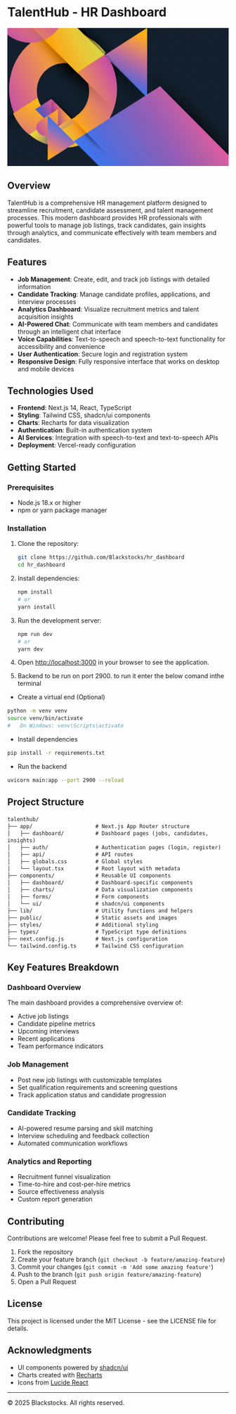 # TalentHub - HR Dashboard

![TalentHub Dashboard](public/abstract-geometric-shapes.png)

## Overview

TalentHub is a comprehensive HR management platform designed to streamline recruitment, candidate assessment, and talent management processes. This modern dashboard provides HR professionals with powerful tools to manage job listings, track candidates, gain insights through analytics, and communicate effectively with team members and candidates.

## Features

- **Job Management**: Create, edit, and track job listings with detailed information
- **Candidate Tracking**: Manage candidate profiles, applications, and interview processes
- **Analytics Dashboard**: Visualize recruitment metrics and talent acquisition insights
- **AI-Powered Chat**: Communicate with team members and candidates through an intelligent chat interface
- **Voice Capabilities**: Text-to-speech and speech-to-text functionality for accessibility and convenience
- **User Authentication**: Secure login and registration system
- **Responsive Design**: Fully responsive interface that works on desktop and mobile devices

## Technologies Used

- **Frontend**: Next.js 14, React, TypeScript
- **Styling**: Tailwind CSS, shadcn/ui components
- **Charts**: Recharts for data visualization
- **Authentication**: Built-in authentication system
- **AI Services**: Integration with speech-to-text and text-to-speech APIs
- **Deployment**: Vercel-ready configuration

## Getting Started

### Prerequisites

- Node.js 18.x or higher
- npm or yarn package manager

### Installation

1. Clone the repository:
   ```bash
   git clone https://github.com/Blackstocks/hr_dashboard
   cd hr_dashboard
   ```

2. Install dependencies:
   ```bash
   npm install
   # or
   yarn install
   ```

3. Run the development server:
   ```bash
   npm run dev
   # or
   yarn dev
   ```

4. Open [http://localhost:3000](http://localhost:3000) in your browser to see the application.
   
5. Backend to be run on port 2900. to run it enter the below comand inthe terminal

- Create a virtual end (Optional)
```bash
python -m venv venv
source venv/bin/activate 
#   On Windows: venv\Scripts\activate
```

- Install dependencies
```bash
pip install -r requirements.txt
```
- Run the backend
```bash
uvicorn main:app --port 2900 --reload
```

## Project Structure

```
talenthub/
├── app/                    # Next.js App Router structure
│   ├── dashboard/          # Dashboard pages (jobs, candidates, insights)
│   ├── auth/               # Authentication pages (login, register)
│   ├── api/                # API routes
│   ├── globals.css         # Global styles
│   └── layout.tsx          # Root layout with metadata
├── components/             # Reusable UI components
│   ├── dashboard/          # Dashboard-specific components
│   ├── charts/             # Data visualization components
│   ├── forms/              # Form components
│   └── ui/                 # shadcn/ui components
├── lib/                    # Utility functions and helpers
├── public/                 # Static assets and images
├── styles/                 # Additional styling
├── types/                  # TypeScript type definitions
├── next.config.js          # Next.js configuration
└── tailwind.config.ts      # Tailwind CSS configuration
```


## Key Features Breakdown

### Dashboard Overview
The main dashboard provides a comprehensive overview of:
- Active job listings
- Candidate pipeline metrics
- Upcoming interviews
- Recent applications
- Team performance indicators

### Job Management
- Post new job listings with customizable templates
- Set qualification requirements and screening questions
- Track application status and candidate progression

### Candidate Tracking
- AI-powered resume parsing and skill matching
- Interview scheduling and feedback collection
- Automated communication workflows

### Analytics and Reporting
- Recruitment funnel visualization
- Time-to-hire and cost-per-hire metrics
- Source effectiveness analysis
- Custom report generation

## Contributing

Contributions are welcome! Please feel free to submit a Pull Request.

1. Fork the repository
2. Create your feature branch (`git checkout -b feature/amazing-feature`)
3. Commit your changes (`git commit -m 'Add some amazing feature'`)
4. Push to the branch (`git push origin feature/amazing-feature`)
5. Open a Pull Request

## License

This project is licensed under the MIT License - see the LICENSE file for details.

## Acknowledgments

- UI components powered by [shadcn/ui](https://ui.shadcn.com/)
- Charts created with [Recharts](https://recharts.org/)
- Icons from [Lucide React](https://lucide.dev/)

---

© 2025 Blackstocks. All rights reserved.